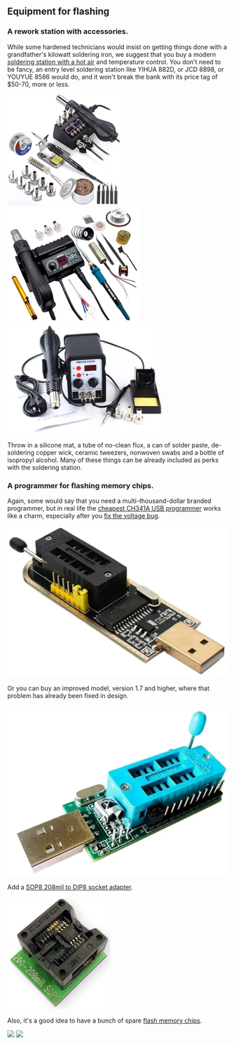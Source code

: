 Equipment for flashing
----------------------

### A rework station with accessories.

While some hardened technicians would insist on getting things done
with a grandfather's kilowatt soldering iron, we suggest that you buy
a modern [soldering station with a hot air](https://www.aliexpress.com/premium/soldering-station-hot-air.html)
and temperature control. You don't need to be fancy, an entry level
soldering station like YIHUA 882D, or JCD 8898, or YOUYUE 8586 would
do, and it won't break the bank with its price tag of $50-70, more 
or less.

![](../images/equipment-jcd8898.webp)
![](../images/equipment-yihua882d.webp)
![](../images/equipment-youyue8586.webp)

Throw in a silicone mat, a tube of no-clean flux, a can of solder paste,
de-soldering copper wick, ceramic tweezers, nonwoven swabs and a bottle
of isopropyl alcohol. Many of these things can be already included as
perks with the soldering station.

### A programmer for flashing memory chips.

Again, some would say that you need a multi-thousand-dollar branded
 programmer, but in real life the [cheapest CH341A USB programmer](https://www.aliexpress.com/w/wholesale-ch341a-programmer.html)
works like a charm, especially after you [fix the voltage bug][1].

![](../images/equipment-ch341a.webp)

Or you can buy an improved model, version 1.7 and higher, where that
problem has already been fixed in design.

![](../images/equipment-ch341a-v17.webp)

Add a [SOP8 208mil to DIP8 socket adapter](https://www.aliexpress.com/w/wholesale-SOP8-208mil-to-DIP8-socket-adapter.html).

![](../images/equipment-sop8-200mil.webp)

Also, it's a good idea to have a bunch of spare [flash memory chips](https://www.aliexpress.com/w/wholesale-25Q128-SOP8.html).

![](../images/hardware-w25q64fwsig.webp)
![](../images/hardware-w25q128jvsq.webp)


[1]: hardware/hardware-programmer-ch341a-voltage-fix.md
